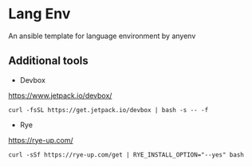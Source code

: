 # Lang Env

An ansible template for language environment by anyenv

## Additional tools

- Devbox

<https://www.jetpack.io/devbox/>

```
curl -fsSL https://get.jetpack.io/devbox | bash -s -- -f
```

- Rye

<https://rye-up.com/>

```
curl -sSf https://rye-up.com/get | RYE_INSTALL_OPTION="--yes" bash
```
